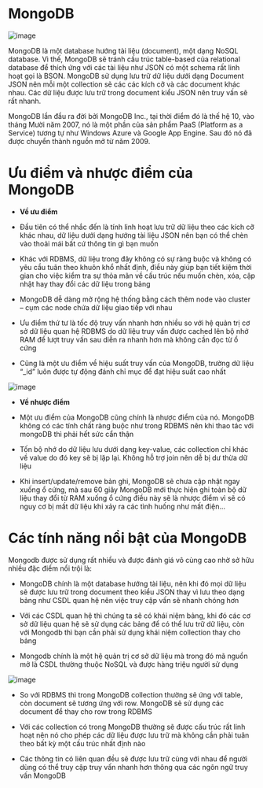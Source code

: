 # MongoDB

![image](https://user-images.githubusercontent.com/111721629/190969705-da9243ec-a43b-455a-91c2-1bf21ba6baee.png)

MongoDB là một database hướng tài liệu (document), một dạng NoSQL database. Vì thế, MongoDB sẽ tránh cấu trúc table-based của relational database để thích ứng với các tài liệu như JSON có một schema rất linh hoạt gọi là BSON. MongoDB sử dụng lưu trữ dữ liệu dưới dạng Document JSON nên mỗi một collection sẽ các các kích cỡ và các document khác nhau. Các dữ liệu được lưu trữ trong document kiểu JSON nên truy vấn sẽ rất nhanh.

MongoDB lần đầu ra đời bởi MongoDB Inc., tại thời điểm đó là thế hệ 10, vào tháng Mười năm 2007, nó là một phần của sản phẩm PaaS (Platform as a Service) tương tự như Windows Azure và Google App Engine. Sau đó nó đã được chuyển thành nguồn mở từ năm 2009.

# Ưu điểm và nhược điểm của MongoDB

- **Về ưu điểm**

+ Đầu tiên có thể nhắc đến là tính linh hoạt lưu trữ dữ liệu theo các kích cỡ khác nhau, dữ liệu dưới dạng hướng tài liệu JSON nên bạn có thể chèn vào thoải mái bất cứ thông tin gì bạn muốn

+ Khác với RDBMS, dữ liệu trong đây không có sự ràng buộc và không có yêu cầu tuân theo khuôn khổ nhất định, điều này giúp bạn tiết kiệm thời gian cho việc kiểm tra sự thỏa mãn về cấu trúc nếu muốn chèn, xóa, cập nhật hay thay đổi các dữ liệu trong bảng

+ MongoDB dễ dàng mở rộng hệ thống bằng cách thêm node vào cluster – cụm các node chứa dữ liệu giao tiếp với nhau

+ Ưu điểm thứ tư là tốc độ truy vấn nhanh hơn nhiều so với hệ quản trị cơ sở dữ liệu quan hệ RDBMS do dữ liệu truy vấn được cached lên bộ nhớ RAM để lượt truy vấn sau diễn ra nhanh hơn mà không cần đọc từ ổ cứng

+ Cũng là một ưu điểm về hiệu suất truy vấn của MongoDB, trường dữ liệu “_id” luôn được tự động đánh chỉ mục để đạt hiệu suất cao nhất

![image](https://user-images.githubusercontent.com/111721629/190970496-9c0eb86f-a8d3-482b-95ed-ade024f3a3bb.png)

- **Về nhược điểm**

+ Một ưu điểm của MongoDB cũng chính là nhược điểm của nó. MongoDB không có các tính chất ràng buộc như trong RDBMS nên khi thao tác với mongoDB thì phải hết sức cẩn thận

+ Tốn bộ nhớ do dữ liệu lưu dưới dạng key-value, các collection chỉ khác về value do đó key sẽ bị lặp lại. Không hỗ trợ join nên dễ bị dư thừa dữ liệu

+ Khi insert/update/remove bản ghi, MongoDB sẽ chưa cập nhật ngay xuống ổ cứng, mà sau 60 giây MongoDB mới thực hiện ghi toàn bộ dữ liệu thay đổi từ RAM xuống ổ cứng điều này sẽ là nhược điểm vì sẽ có nguy cơ bị mất dữ liệu khi xảy ra các tình huống như mất điện…

# Các tính năng nổi bật của MongoDB

Mongodb được sử dụng rất nhiều và được đánh giá vô cùng cao nhờ sở hữu nhiều đặc điểm nổi trội là: 

- MongoDB chính là một database hướng tài liệu, nên khi đó mọi dữ liệu sẽ được lưu trữ trong document theo kiểu JSON thay vì lưu theo dạng bảng như CSDL quan hệ nên việc truy cập vấn sẽ nhanh chóng hơn

- Với các CSDL quan hệ thì chúng ta sẽ có khái niệm bảng, khi đó các cơ sở dữ liệu quan hệ sẽ sử dụng các bảng để có thể lưu trữ dữ liệu, còn với Mongodb thì bạn cần phải sử dụng khái niệm collection thay cho bảng

- Mongodb chính là một hệ quản trị cơ sở dữ liệu mà trong đó mã nguồn mở là CSDL thường thuộc NoSQL và được hàng triệu người sử dụng

![image](https://user-images.githubusercontent.com/111721629/190972993-7d15a094-1a33-4198-bb20-2e21acaf39c9.png)

- So với RDBMS thì trong MongoDB collection thường sẽ ứng với table, còn document sẽ tương ứng với row. MongoDB sẽ sử dụng các document để thay cho row trong RDBMS

- Với các collection có trong MongoDB thường sẽ được cấu trúc rất linh hoạt nên nó cho phép các dữ liệu được lưu trữ mà không cần phải tuân theo bất kỳ một cấu trúc nhất định nào

- Các thông tin có liên quan đều sẽ được lưu trữ cùng với nhau để người dùng có thể truy cập truy vấn nhanh hơn thông qua các ngôn ngữ truy vấn MongoDB

